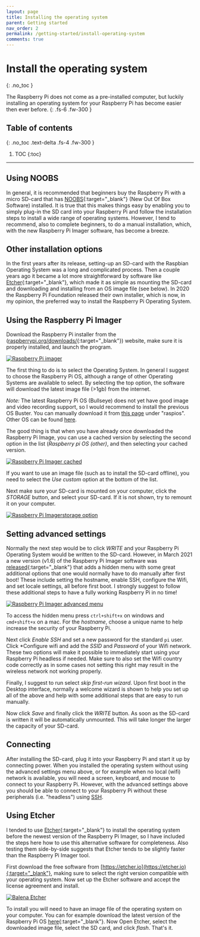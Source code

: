 ```yaml
---
layout: page
title: Installing the operating system
parent: Getting started
nav_order: 2
permalink: /getting-started/install-operating-system
comments: true
---
```


# Install the operating system
{: .no_toc }

The Raspberry Pi does not come as a pre-installed computer, but luckily installing an operating system for your Raspberry Pi has become easier then ever before.
{: .fs-6 .fw-300 }

## Table of contents
{: .no_toc .text-delta .fs-4 .fw-300 }

1. TOC
{:toc}
---

## Using NOOBS
In general, it is recommended that beginners buy the Raspberry Pi with a micro SD-card that has [NOOBS](https://www.raspberrypi.org/documentation/installation/noobs.md){:target="_blank"} (New Out Of Box Software) installed. It is true that this makes things easy by enabling you to simply plug-in the SD card into your Raspberry Pi and follow the installation steps to install a wide range of operating systems. However, I tend to recommend, also to complete beginners, to do a manual installation, which, with the new Raspberry Pi Imager software, has become a breeze.

## Other installation options
In the first years after its release, setting-up an SD-card with the Raspbian Operating System was a long and complicated process. Then a couple years ago it became a lot more straightforward by software like [Etcher](https://etcher.io){:target="_blank"}, which made it as simple as mounting the SD-card and downloading and installing from an OS image file (see below). In 2020 the Raspberry Pi Foundation released their own installer, which is now, in my opinion, the preferred way to install the Raspberry Pi Operating System.

## Using the Raspberry Pi Imager
Download the Raspberry Pi installer from the ([raspberrypi.org/downloads/](https://raspberrypi.org/downloads/){:target="_blank"}) website, make sure it is properly installed, and launch the program.

[![Raspberry Pi imager](/assets/images/raspberry-pi-imager.jpg?style=centerimgmed)](/assets/images/raspberry-pi-imager.jpg)

The first thing to do is to select the Operating System. In general I suggest to choose the Raspberry Pi OS, although a range of other Operating Systems are available to select. By selecting the top option, the software will download the latest image file (>1gb) from the internet.

*Note:* The latest Raspberry Pi OS (Bullseye) does not yet have good image and video recording support, so I would recommend to install the previous OS Buster. You can manually download it from [this page](https://downloads.raspberrypi.org/) under "raspios". Other OS can be found [here](https://www.raspberrypi.org/software/operating-systems/#raspberry-pi-os-32-bit).

The good thing is that when you have already once downloaded the Raspberry Pi Image, you can use a cached version by selecting the second option in the list (*Raspberry pi OS (other)*, and then selecting your cached version.

[![Raspberry Pi Imager cached](/assets/images/raspberrypi-imager-cached.jpg?style=centerimgmed)](/assets/images/raspberrypi-imager-cached.jpg)

If you want to use an image file (such as to install the SD-card offline), you need to select the *Use custom* option at the bottom of the list.

Next make sure your SD-card is mounted on your computer, click the *STORAGE* button, and select your SD-card. If it is not shown, try to remount it on your computer.

[![Raspberry Pi Imagerstorage option](/assets/images/raspberrypi-imager-storage.jpg?style=centerimgmed)](/assets/images/raspberrypi-imager-storage.jpg)

## Setting advanced settings
Normally the next step would be to click *WRITE* and your Raspberry Pi Operating System would be written to the SD-card. However, in March 2021 a new version (v1.6) of the Raspberry Pi Imager software was [released](https://www.raspberrypi.org/blog/raspberry-pi-imager-update-to-v1-6){:target="_blank"} that adds a hidden menu with some great additional options that one would normally have to do manually after first boot! These include setting the hostname, enable SSH, configure the Wifi, and set locale settings, all before first boot. I strongly suggest to follow these additional steps to have a fully working Raspberry Pi in no time!

[![Raspberry Pi Imager advanced menu](/assets/images/raspberry-pi-images-new.jpg?style=centerimgmed)](/assets/images/raspberry-pi-images-new.jpg)

To access the hidden menu press `ctrl+shift+x` on windows and `cmd+shift+x` on a mac. For the *hostname*, choose a unique name to help increase the security of your Raspberry Pi.

Next click *Enable SSH* and set a new password for the standard `pi` user. Click *Configure wifi and add the *SSID* and *Password* of your Wifi network. These two options will make it possible to immediately start using your Raspberry Pi headless if needed. Make sure to also set the Wifi country code correctly as in some cases not setting this right may result in the wireless network not working properly.

Finally, I suggest to run select *skip first-run wizard*. Upon first boot in the Desktop interface, normally a welcome wizard is shown to help you set up all of the above and help with some additional steps that are easy to run manually.

Now click *Save* and finally click the *WRITE* button. As soon as the SD-card is written it will be automatically unmounted. This will take longer the larger the capacity of your SD-card.

## Connecting
After installing the SD-card, plug it into your Raspberry Pi and start it up by connecting power. When you installed the operating system without using the advanced settings menu above, or for example when no local (wifi) network is available, you will need a screen, keyboard, and mouse to connect to your Raspberry Pi. However, with the advanced settings above you should be able to connect to your Raspberry Pi without these peripherals (i.e. "headless") using [SSH](http://).

## Using Etcher
I tended to use [Etcher](https://etcher.io){:target="_blank"} to install the operating system before the newest version of the Raspberry Pi Imager, so I have included the steps here how to use this alternative software for completeness. Also testing them side-by-side suggests that Etcher tends to be slightly faster than the Raspberry Pi Imager tool.

First download the free software from [https://etcher.io](https://etcher.io){:target="_blank"}, making sure to select the right version compatible with your operating system. Now set up the Etcher software and accept the license agreement and install.

[![Balena Etcher](/assets/images/balena-etcher.jpg?style=centerimgmed)](/assets/images/balena-etcher.jpg)

To install you will need to have an image file of the operating system on your computer. You can for example download the latest version of the Raspberry Pi OS [here](https://www.raspberrypi.org/software/operating-systems/#raspberry-pi-os-32-bit){:target="_blank"}. Now Open Etcher, select the downloaded image file, select the SD card, and click *flash*. That's it.
